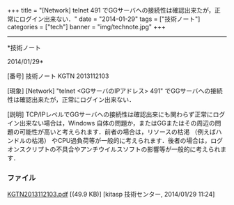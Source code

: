 ﻿+++
title = "[Network] telnet 491 でGGサーバへの接続性は確認出来たが，正常にログイン出来ない．"
date = "2014-01-29"
tags = ["技術ノート"]
categories = ["tech"]
banner = "img/technote.jpg"
+++

-----------------------------------------------------------------------------------------------------------------------------

*技術ノート

2014/01/29*


[番号]
技術ノート KGTN 2013112103

[現象]
[Network] "telnet <GGサーバのIPアドレス> 491"
でGGサーバへの接続性は確認出来たが，正常にログイン出来ない．

[説明]
TCP/IPレベルでGGサーバへの接続性は確認出来にも関わらず正常にログイン出来ない場合は，Windows
自体の問題か，またはGGまたはその周辺の問題の可能性が高いと考えられます．前者の場合は，リソースの枯渇
（例えばハンドルの枯渇）
やCPU過負荷等が一般的に考えられます．後者の場合は，ログオンスクリプトの不具合やアンチウイルスソフトの影響等が一般的に考えられます．


### ファイル





[KGTN2013112103.pdf](http://techreport.kitasp.net/attachments/download/1416/KGTN2013112103.pdf)
 [(49.9 KB)] [kitasp 技術センター, 2014/01/29
11:24]
